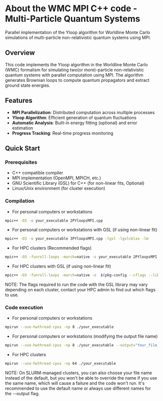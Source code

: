 # About the WMC MPI C++ code - Multi-Particle Quantum Systems

Parallel implementation of the Yloop algorithm for Worldline Monte Carlo simulations of multi-particle non-relativistic quantum systems using MPI.

## Overview

This code implements the Yloop algorithm in the Worldline Monte Carlo (WMC) formalism for simulating two(or more)-particle non-relativistic quantum systems with parallel computation using MPI. The algorithm generates Brownian loops to compute quantum propagators and extract ground state energies.

## Features

- **MPI Parallelization**: Distributed computation across multiple processes
- **Yloop Algorithm**: Efficient generation of quantum fluctuations
- **Automatic Analysis**: Built-in energy fitting (optional) and error estimation 
- **Progress Tracking**: Real-time progress monitoring

## Quick Start

### Prerequisites

- C++ compatible compiler
- MPI implementation (OpenMPI, MPICH, etc.)
- GNU Scientific Library (GSL) for C++ (for non-linear fits, Optional)
- Linux/Unix environment (for cluster execution)

### Compilation

- For personal computers or workstations
```bash
mpic++ -O3 -o your_executable 2PYloopsMPI.cpp
```

- For personal computers or workstations with GSL (if using non-linear fit)
```bash
mpic++ -O3 -o your_executable 3PYloopsMPI.cpp -lgsl -lgslcblas -lm
```

- For HPC clusters (Recommended flags)
```bash
mpic++ -O3 -funroll-loops -march=native -o your_executable 2PYloopsMPI.cpp
````

- For HPC clusters with GSL (if using non-linear fit)
```bash
mpic++ -O3 -funroll-loops -march=native -o  $(pkg-config --cflags --libs gsl) -Wl,-rpath,$(pkg-config --variable=libdir gsl):$(pkg-config --variable=libdir openblas) your_executable 3PYloopsMPI.cpp
````
NOTE: The flags required to run the code with the GSL library may vary depending on each cluster, contact your HPC admin to find out which flags to use.

### Code execution

- For personal computers or workstations
```bash
mpirun --use-hwthread-cpus -np 8 ./your_executable
```

- For personal computers or workstations (modifying the output file name)
```bash
mpirun --use-hwthread-cpus -np 8 ./your_executable --output="Your_file_name.txt"
```

- For HPC clusters
```bash
mpirun --use-hwthread-cpus -np 64 ./your_executable
````
NOTE: On SLURM-managed clusters, you can also choose your file name instead of the default, but you won't be able to override the name if you use the same name, which will cause a failure and the code won't run. It's recommended to use the default name or always use different names for the --output flag.

